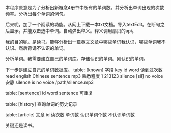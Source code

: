 本程序原意是为了分析出新概念4册书中所有的单词数。并分析出单词出现的次数频率。分析出每个单词的例句。

后来呢，加了一个阅读的功能。从网上下载一本txt文档。导入textEdit。在断句之后显示。并能双击选中单词。自动弹出释义。释义调用扇贝的api。

我的目的呢。是读书。能够分析出一篇英文文章中哪些单词我认识，哪些单词我不认识。然后背诵不认识的单词。

分析单词。我需要建立自己的单词库。存储认识的单词。刚认识的单词。

下一步是建立自己的单词数据库。
table: [known]
字段 key id word 读到过次数 read english Chinese sentence mp3 熟悉程度
    1  213123 silence [sil] no voice 安静 
    silence is no voice /path/silence.mp3
    
table: [sentence]
 id word sentence
 可重复


table: [history]
查询单词的历史记录
 
 table: [article]
 文章 id 读次数 单词数 认识单词个数  不认识单词数
 
关键还是读书。